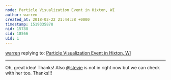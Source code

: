 ```yaml
---
node: Particle Visualization Event in Hixton, WI
author: warren
created_at: 2018-02-22 21:44:38 +0000
timestamp: 1519335878
nid: 15788
cid: 18566
uid: 1
---
```




[warren](../profile/warren) replying to: [Particle Visualization Event in Hixton, WI](../notes/gretchengehrke/02-20-2018/particle-visualization-event-in-hixton-wi)

----
Oh, great idea! Thanks! Also [@stevie](/profile/stevie) is not in right now but we can check with her too. Thanks!!!